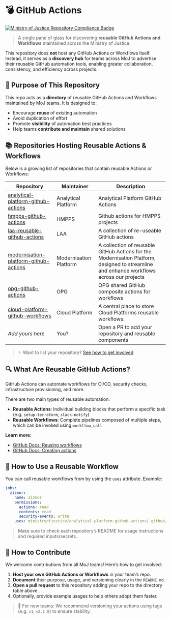 # 💣 GitHub Actions

[![Ministry of Justice Repository Compliance Badge](https://github-community.service.justice.gov.uk/repository-standards/api/github-actions/badge)](https://github-community.service.justice.gov.uk/repository-standards/github-actions)

> A single pane of glass for discovering **reusable GitHub Actions and Workflows** maintained across the Ministry of Justice.

This repository does **not** host any GitHub Actions or Workflows itself. Instead, it serves as a **discovery hub** for teams across MoJ to advertise their reusable GitHub automation tools, enabling greater collaboration, consistency, and efficiency across projects.

## 🧭 Purpose of This Repository

This repo acts as a **directory** of reusable GitHub Actions and Workflows maintained by MoJ teams. It is designed to:

- Encourage **reuse** of existing automation
- Avoid duplication of effort
- Promote **visibility** of automation best practices
- Help teams **contribute and maintain** shared solutions

## 📚 Repositories Hosting Reusable Actions & Workflows

Below is a growing list of repositories that contain reusable Actions or Workflows:

| Repository                                                                                                          | Maintainer             | Description                                                                                                                              |
| ------------------------------------------------------------------------------------------------------------------- | ---------------------- | ---------------------------------------------------------------------------------------------------------------------------------------- |
| [analytical-platform-github-actions](https://github.com/ministryofjustice/analytical-platform-github-actions)       | Analytical Platform    | Analytical Platform GitHub Actions                                                                                                       |
| [hmpps-github-actions](https://github.com/ministryofjustice/hmpps-github-actions)                                   | HMPPS                  | Github actions for HMPPS projects                                                                                                        |
| [laa-reusable-github-actions](https://github.com/ministryofjustice/laa-reusable-github-actions)                     | LAA                    | A collection of re-useable GitHub actions                                                                                                |
| [modernisation-platform-github-actions](https://github.com/ministryofjustice/modernisation-platform-github-actions) | Modernisation Platform | A collection of reusable GitHub Actions for the Modernisation Platform, designed to streamline and enhance workflows across our projects |
| [opg-github-actions](https://github.com/ministryofjustice/opg-github-actions)                                       | OPG                    | OPG shared GitHub composite actions for workflows                                                                                        |
| [cloud-platform-github-workflows](https://github.com/ministryofjustice/cloud-platform-github-workflows)             | Cloud Platform         | A central place to store Cloud Platforms reusable workflows.                                                                             |
| _Add yours here_                                                                                                    | You?                   | Open a PR to add your repository and reusable components                                                                                 |

> ✨ Want to list your repository? [See how to get involved](#-how-to-contribute)

## 🔍 What Are Reusable GitHub Actions?

GitHub Actions can automate workflows for CI/CD, security checks, infrastructure provisioning, and more.

There are two main types of reusable automation:

- **Reusable Actions**: Individual building blocks that perform a specific task (e.g. `setup-terraform`, `slack-notify`)
- **Reusable Workflows**: Complete pipelines composed of multiple steps, which can be invoked using `workflow_call`

**Learn more:**

- [GitHub Docs: Reusing workflows](https://docs.github.com/en/actions/how-tos/sharing-automations/reuse-workflows)
- [GitHub Docs: Creating actions](https://docs.github.com/en/actions/how-tos/sharing-automations/creating-actions)

## 🧪 How to Use a Reusable Workflow

You can call reusable workflows from by using the `uses` attribute. Example:

```yaml
jobs:
  zizmor:
    name: Zizmor
    permissions:
      actions: read
      contents: read
      security-events: write
    uses: ministryofjustice/analytical-platform-github-actions/.github/workflows/reusable-zizmor.yml@<commit SHA> # <version>
```

> Make sure to check each repository’s README for usage instructions and required inputs/secrets.

## 🤝 How to Contribute

We welcome contributions from all MoJ teams! Here’s how to get involved:

1. **Host your own GitHub Actions or Workflows** in your team’s repo.
2. **Document** their purpose, usage, and versioning clearly in the `README.md`.
3. **Open a pull request** to this repository adding your repo to the directory table above.
4. Optionally, provide example usages to help others adopt them faster.

> 📌 For new teams: We recommend versioning your actions using tags (e.g. `v1`, `v2.1.0`) to ensure stability.
